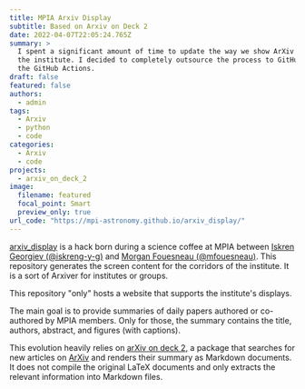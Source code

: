```yaml
---
title: MPIA Arxiv Display
subtitle: Based on Arxiv on Deck 2
date: 2022-04-07T22:05:24.765Z
summary: >
  I spent a significant amount of time to update the way we show ArXiv papers at
  the institute. I decided to completely outsource the process to GitHub using
  the GitHub Actions.
draft: false
featured: false
authors:
  - admin
tags:
  - Arxiv
  - python
  - code
categories:
  - Arxiv
  - code
projects:
  - arxiv_on_deck_2
image:
  filename: featured
  focal_point: Smart
  preview_only: true
url_code: "https://mpi-astronomy.github.io/arxiv_display/"
---
```

[arxiv_display](https://github.com/mpi-astronomy/arxiv_display) is a hack born during a science coffee at MPIA between [Iskren Georgiev (@iskreng-y-g)](https://github.com/iskren-y-g) and [Morgan Fouesneau (@mfouesneau)](https://github.com/mfouesneau). This repository generates the screen content for the corridors of the institute. It is a sort of Arxiver for institutes or groups.

This repository "only" hosts a website that supports the institute's displays.

The main goal is to provide summaries of daily papers authored or co-authored by MPIA members. Only for those, the summary contains the title, authors, abstract, and figures (with captions).

This evolution heavily relies on [arXiv on deck 2](https://mfouesneau.github.io/arxiv_on_deck_2), a package that searches for new articles on [ArXiv](https://arxiv.org/) and renders their summary as Markdown documents. It does not compile the original LaTeX documents and only extracts the relevant information into Markdown files.